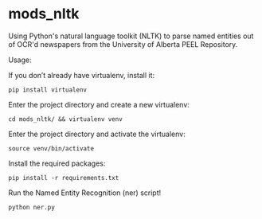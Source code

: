 mods_nltk
=========

Using Python's natural language toolkit (NLTK) to parse named entities out of OCR'd newspapers from the University of Alberta PEEL Repository.

Usage:

If you don’t already have virtualenv, install it:

    pip install virtualenv

Enter the project directory and create a new virtualenv:

    cd mods_nltk/ && virtualenv venv

Enter the project directory and activate the virtualenv:

    source venv/bin/activate

Install the required packages:

    pip install -r requirements.txt

Run the Named Entity Recognition (ner) script!

    python ner.py

